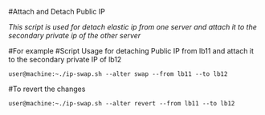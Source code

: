 
#Attach and Detach Public IP

*This script is used for detach elastic ip from one server and attach it to the secondary private ip of the other server*

#For example
#Script Usage for detaching Public IP from lb11 and attach it to the secondary private IP of lb12

  
  ```
user@machine:~./ip-swap.sh --alter swap --from lb11 --to lb12

  ```

#To revert the changes

  
  ```
user@machine:~./ip-swap.sh --alter revert --from lb11 --to lb12

  ```
